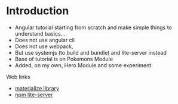 # Introduction

- Angular tutorial starting from scratch and make simple things to understand basics...
- Does not use angular cli
- Does not use webpack, 
- But use systemjs (to build and bundle) and lite-server instead
- Base of tutorial is on Pokemons Module
- Added, on my own, Hero Module and some experiment

Web links
- [materialize library](https://materializecss.com/getting-started.html)
- [npm lite-server](https://www.npmjs.com/package/lite-server)
